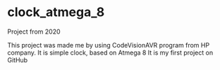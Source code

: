 # clock_atmega_8
Project from 2020

This project was made me by using CodeVisionAVR program from HP company.
It is simple clock, based on Atmega 8
It is my first project on GitHub
